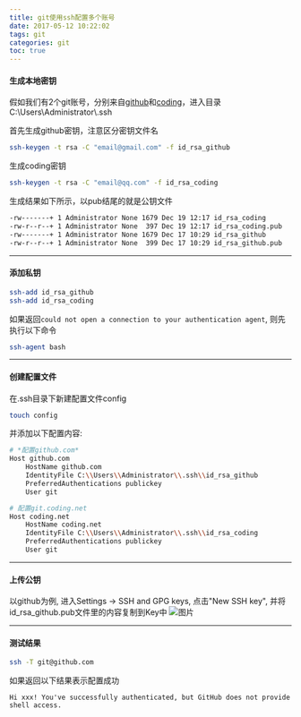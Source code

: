 ```yaml
---
title: git使用ssh配置多个账号
date: 2017-05-12 10:22:02
tags: git
categories: git
toc: true
---
```

#### 生成本地密钥

假如我们有2个git账号，分别来自[github](https://www.github.com/)和[coding](https://coding.net/)，进入目录C:\Users\Administrator\\.ssh

首先生成github密钥，注意区分密钥文件名
```bash
ssh-keygen -t rsa -C "email@gmail.com" -f id_rsa_github
```

生成coding密钥
```bash
ssh-keygen -t rsa -C "email@qq.com" -f id_rsa_coding
```
 
生成结果如下所示，以pub结尾的就是公钥文件
```bash
-rw-------+ 1 Administrator None 1679 Dec 19 12:17 id_rsa_coding
-rw-r--r--+ 1 Administrator None  397 Dec 19 12:17 id_rsa_coding.pub
-rw-------+ 1 Administrator None 1679 Dec 17 10:29 id_rsa_github
-rw-r--r--+ 1 Administrator None  399 Dec 17 10:29 id_rsa_github.pub
```

---  
#### 添加私钥
```bash
ssh-add id_rsa_github
ssh-add id_rsa_coding
```

如果返回`could not open a connection to your authentication agent`, 则先执行以下命令
```bash
ssh-agent bash
```
<!--more-->
---  
#### 创建配置文件
在.ssh目录下新建配置文件config
```bash
touch config
```

并添加以下配置内容:
```bash
# *配置github.com*
Host github.com              
    HostName github.com
    IdentityFile C:\\Users\\Administrator\\.ssh\\id_rsa_github
    PreferredAuthentications publickey
    User git

# 配置git.coding.net 
Host coding.net
    HostName coding.net
    IdentityFile C:\\Users\\Administrator\\.ssh\\id_rsa_coding
    PreferredAuthentications publickey
    User git
```

---
#### 上传公钥
以github为例, 进入Settings -> SSH and GPG keys, 点击"New SSH key", 并将id_rsa_github.pub文件里的内容复制到Key中
![图片](https://image.xiaoxiaojiang.com/site_20181219133650.png)  

---
#### 测试结果
```bash
ssh -T git@github.com
```

如果返回以下结果表示配置成功
```
Hi xxx! You've successfully authenticated, but GitHub does not provide shell access.
```
